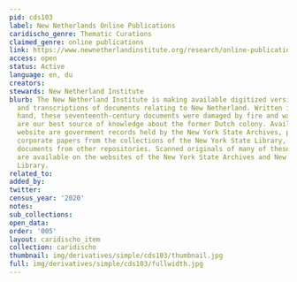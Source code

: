 ```yaml
---
pid: cds103
label: New Netherlands Online Publications
caridischo_genre: Thematic Curations
claimed_genre: online publications
link: https://www.newnetherlandinstitute.org/research/online-publications/
access: open
status: Active
language: en, du
creators:
stewards: New Netherland Institute
blurb: The New Netherland Institute is making available digitized versions of translations
  and transcriptions of documents relating to New Netherland. Written in an archaic
  hand, these seventeenth-century documents were damaged by fire and water, but they
  are our best source of knowledge about the former Dutch colony. Available on this
  website are government records held by the New York State Archives, private and
  corporate papers from the collections of the New York State Library, and selected
  documents from other repositories. Scanned originals of many of these documents
  are available on the websites of the New York State Archives and New York State
  Library.
related_to:
added_by:
twitter:
census_year: '2020'
notes:
sub_collections:
open_data:
order: '005'
layout: caridischo_item
collection: caridischo
thumbnail: img/derivatives/simple/cds103/thumbnail.jpg
full: img/derivatives/simple/cds103/fullwidth.jpg
---
```

